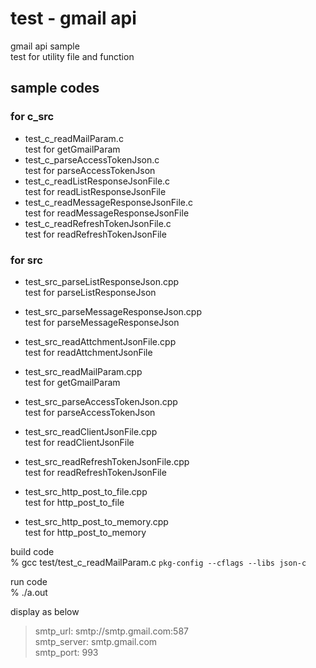 test - gmail api 
===============

gmail api sample <br/>
test for utility file and function <br/>


## sample codes

### for c_src 
- test_c_readMailParam.c <br/>
test for getGmailParam <br/>
- test_c_parseAccessTokenJson.c <br/>
test for  parseAccessTokenJson <br/>
- test_c_readListResponseJsonFile.c <br/>
test for readListResponseJsonFile <br/>
- test_c_readMessageResponseJsonFile.c <br/>
test for readMessageResponseJsonFile <br/>
- test_c_readRefreshTokenJsonFile.c <br/>
test for   readRefreshTokenJsonFile <br/>

###  for src 
- test_src_parseListResponseJson.cpp <br/>
test for parseListResponseJson <br/>
- test_src_parseMessageResponseJson.cpp <br/>
test for parseMessageResponseJson <br/>

- test_src_readAttchmentJsonFile.cpp <br/>
test for readAttchmentJsonFile <br/>

- test_src_readMailParam.cpp <br/>
test for getGmailParam <br/>
- test_src_parseAccessTokenJson.cpp <br/>
test for  parseAccessTokenJson <br/>
- test_src_readClientJsonFile.cpp <br/>
test for readClientJsonFile <br/>
- test_src_readRefreshTokenJsonFile.cpp <br/>
test for readRefreshTokenJsonFile <br/>
- test_src_http_post_to_file.cpp <br/>
 test for http_post_to_file <br/>
- test_src_http_post_to_memory.cpp <br/>
 test for http_post_to_memory <br/>


build code <br/>
% gcc test/test_c_readMailParam.c  `pkg-config --cflags --libs json-c` <br/>

run code <br/>
% ./a.out

display as below <br/>
> smtp_url: smtp://smtp.gmail.com:587 <br/>
> smtp_server: smtp.gmail.com  <br/>
> smtp_port: 993  <br/>
